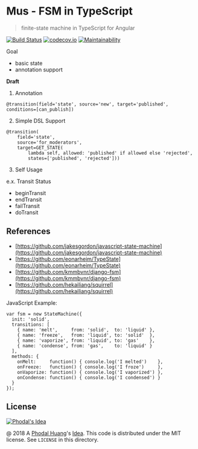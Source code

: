 # Mus - FSM in TypeScript

> finite-state machine in TypeScript for Angular

[![Build Status](https://travis-ci.org/phodal/mus.svg?branch=master)](https://travis-ci.org/phodal/mus) [![codecov.io](https://codecov.io/github/phodal/mus/coverage.svg?branch=master)](https://codecov.io/github/phodal/mus?branch=master)  [![Maintainability](https://api.codeclimate.com/v1/badges/5cd05f9857e0a2031ba1/maintainability)](https://codeclimate.com/github/phodal/mus/maintainability) 

Goal

 - basic state 
 - annotation support
 
**Draft**

1. Annotation

```
@transition(field='state', source='new', target='published', conditions=[can_publish])
```

2. Simple DSL Support

```
@transition(
    field='state',
    source='for_moderators',
    target=GET_STATE(
        lambda self, allowed: 'published' if allowed else 'rejected',
        states=['published', 'rejected']))
```

3. Self Usage

e.x. Transit Status

 - beginTransit
 - endTransit
 - failTransit
 - doTransit

References
---

 - [https://github.com/jakesgordon/javascript-state-machine](https://github.com/jakesgordon/javascript-state-machine)
 - [https://github.com/eonarheim/TypeState](https://github.com/eonarheim/TypeState)
 - [https://github.com/kmmbvnr/django-fsm](https://github.com/kmmbvnr/django-fsm)
 - [https://github.com/hekailiang/squirrel](https://github.com/hekailiang/squirrel)
 
JavaScript Example:

```
var fsm = new StateMachine({
  init: 'solid',
  transitions: [
    { name: 'melt',     from: 'solid',  to: 'liquid' },
    { name: 'freeze',   from: 'liquid', to: 'solid'  },
    { name: 'vaporize', from: 'liquid', to: 'gas'    },
    { name: 'condense', from: 'gas',    to: 'liquid' }
  ],
  methods: {
    onMelt:     function() { console.log('I melted')    },
    onFreeze:   function() { console.log('I froze')     },
    onVaporize: function() { console.log('I vaporized') },
    onCondense: function() { console.log('I condensed') }
  }
});
```

License
---

[![Phodal's Idea](http://brand.phodal.com/shields/idea-small.svg)](http://ideas.phodal.com/)

@ 2018 A [Phodal Huang](https://www.phodal.com)'s [Idea](http://github.com/phodal/ideas).  This code is distributed under the MIT license. See `LICENSE` in this directory.
